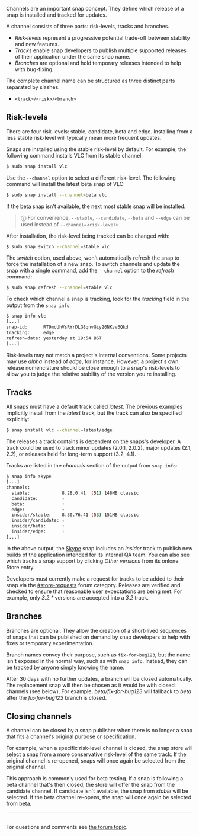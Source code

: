 Channels are an important snap concept. They define which release of a snap is installed and tracked for updates.

A channel consists of three parts: risk-levels, tracks and branches.

- *Risk-levels* represent a progressive potential trade-off between stability and new features.
- *Tracks* enable snap developers to publish multiple supported releases of their application under the same snap name.
- *Branches* are optional and hold temporary releases intended to help with bug-fixing.

The complete channel name can be structured as three distinct parts separated by slashes:

  * `<track>/<risk>/<branch>`

## Risk-levels

There are four risk-levels: stable, candidate, beta and edge.  Installing from a less stable risk-level will typically mean more frequent updates.

Snaps are installed using the stable risk-level by default. For example, the following command installs VLC from its stable channel:

```bash
$ sudo snap install vlc
```

Use the `--channel` option to select a different risk-level. The following command will install the latest beta snap of VLC:

```bash
$ sudo snap install --channel=beta vlc
```

If the beta snap isn't available, the next most stable snap will be installed.

> ⓘ For convenience,  `--stable`, `--candidate`, `--beta` and `--edge` can be used instead of `--channel=<risk-level>`

After installation, the risk-level being tracked can be changed with:

```bash
$ sudo snap switch --channel=stable vlc
```

The *switch* option, used above, won't automatically refresh the snap to force the installation of a new snap. To switch channels and update the snap with a single command, add the `--channel` option to the *refresh* command:

```bash
$ sudo snap refresh --channel=stable vlc
```

To check which channel a snap is tracking, look for the *tracking* field in the output from the `snap info`:

```bash
$ snap info vlc
[...]
snap-id:      RT9mcUhVsRYrDLG8qnvGiy26NKvv6Qkd
tracking:     edge
refresh-date: yesterday at 19:54 BST
[...]
```

Risk-levels may not match a project's internal conventions. Some projects may use *alpha* instead of *edge*, for instance. However, a project's own release nomenclature should be close enough to a snap's risk-levels to allow you to judge the relative stability of the version you're installing.

<h2 id='heading--tracks'>Tracks</h2>

All snaps must have a default track called *latest*. The previous examples implicitly install from the *latest* track, but the track can also be specified explicitly:

```bash
$ snap install vlc --channel=latest/edge
```

The releases a track contains is dependent on the snaps's developer. A track could be used to track minor updates (2.0.1, 2.0.2), major updates (2.1, 2.2), or releases held for long-term support (3.2, 4.1).

Tracks are listed in the *channels* section of the output from `snap info`:

```bash
$ snap info skype
[...]
channels:                                  
  stable:            8.28.0.41  (51) 148MB classic
  candidate:         ↑                     
  beta:              ↑                     
  edge:              ↑                     
  insider/stable:    8.30.76.41 (53) 151MB classic
  insider/candidate: ↑                     
  insider/beta:      ↑                     
  insider/edge:      ↑  
[...]
```

In the above output, the [Skype](https://snapcraft.io/skype) snap includes an *insider* track to publish new builds of the application intended for its internal QA team. You can also see which tracks a snap support by clicking *Other versions* from its onlone Store entry.

Developers must currently make a request for tracks to be added to their snap via the [#store-requests](https://forum.snapcraft.io/c/store-requests) forum category. Releases are verified and checked to ensure that reasonable user expectations are being  met. For example, only _3.2.*_ versions are accepted into a _3.2_ track.

## Branches

Branches are optional. They allow the creation of a short-lived sequences of snaps that can be published on demand by snap developers to help with fixes or temporary experimentation.

Branch names convey their purpose, such as `fix-for-bug123`, but the name isn't exposed in the normal way, such as with `snap info`. Instead, they can be tracked by anyone simply knowing the name.

After 30 days with no further updates, a branch will be closed automatically. The replacement snap will then be chosen as it would be with closed channels (see below). For example, *beta/fix-for-bug123* will fallback to *beta* after the *fix-for-bug123* branch is closed.

## Closing channels

A channel can be closed by a snap publisher when there is no longer a snap that fits a channel's original purpose or specification. 

For example, when a specific risk-level channel is closed, the snap store will select a snap from a more conservative risk-level of the same track. If the original channel is re-opened, snaps will once again be selected from the original channel.

This approach is commonly used for beta testing. If a snap is following a beta channel that's then closed, the store will offer the snap from the candidate channel. If candidate isn't available, the snap from *stable* will be selected. If the beta channel re-opens, the snap will once again be selected from beta.<br><hr><br><div class='footer'>For questions and comments see <a href='https://forum.snapcraft.io/t/channels/551'>the forum topic</a>.